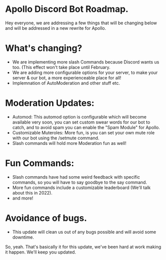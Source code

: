 # Apollo Discord Bot Roadmap.
Hey everyone, we are addressing a few things that will be changing below and will be addressed in a new rewrite for Apollo.

# What's changing?
- We are implementing more slash Commands because Discord wants us too. (This effect won't take place until February.
- We are adding more configurable options for your server, to make your server & our bot, a more experienceable place for all!
- Implemnation of AutoModeration and other stuff etc.

# Moderation Updates:
- Automod: This automod option is configurable which will become available very soon, you can set custom swear words for our bot to catch, and to avoid spam you can enable the "Spam Module" for Apollo.
- Customizable Muteroles: More fun, is you can set your own mute role with our bot using the /setmute command.
- Slash commands will hold more Moderation fun as well!


# Fun Commands: 
- Slash commands have had some weird feedback with specific commands, so you will have to say goodbye to the say command.
- More fun commands include a customizable leaderboard (We'll talk about this in 2022).
- and more!


# Avoidance of bugs.
- This update will clean us out of any bugs possible and will avoid some downtime.



So, yeah. That's basically it for this update, we've been hard at work making it happen. We'll keep you updated.
